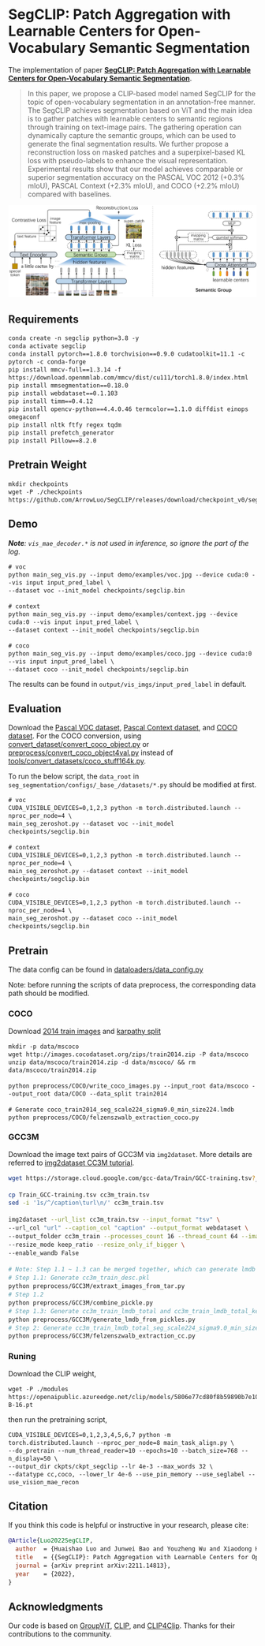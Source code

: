 # SegCLIP: Patch Aggregation with Learnable Centers for Open-Vocabulary Semantic Segmentation

The implementation of paper [**SegCLIP: Patch Aggregation with Learnable Centers for Open-Vocabulary Semantic Segmentation**](https://arxiv.org/abs/2211.14813). 

> In this paper, we propose a CLIP-based model named SegCLIP for the topic of open-vocabulary segmentation in an annotation-free manner. The SegCLIP achieves segmentation based on ViT and the main idea is to gather patches with learnable centers to semantic regions through training on text-image pairs. The gathering operation can dynamically capture the semantic groups, which can be used to generate the final segmentation results. We further propose a reconstruction loss on masked patches and a superpixel-based KL loss with pseudo-labels to enhance the visual representation. Experimental results show that our model achieves comparable or superior segmentation accuracy on the PASCAL VOC 2012 (+0.3% mIoU), PASCAL Context (+2.3% mIoU), and COCO (+2.2% mIoU) compared with baselines.

![SegCLIP](assets/SegCLIP.png)

## Requirements
```shell
conda create -n segclip python=3.8 -y
conda activate segclip
conda install pytorch==1.8.0 torchvision==0.9.0 cudatoolkit=11.1 -c pytorch -c conda-forge
pip install mmcv-full==1.3.14 -f https://download.openmmlab.com/mmcv/dist/cu111/torch1.8.0/index.html
pip install mmsegmentation==0.18.0
pip install webdataset==0.1.103
pip install timm==0.4.12
pip install opencv-python==4.4.0.46 termcolor==1.1.0 diffdist einops omegaconf
pip install nltk ftfy regex tqdm
pip install prefetch_generator
pip install Pillow==8.2.0
```

## Pretrain Weight
```shell
mkdir checkpoints
wget -P ./checkpoints https://github.com/ArrowLuo/SegCLIP/releases/download/checkpoint_v0/segclip.bin
```

## Demo
_**Note**: `vis_mae_decoder.*` is not used in inference, so ignore the part of the log._ 

```shell
# voc
python main_seg_vis.py --input demo/examples/voc.jpg --device cuda:0 --vis input input_pred_label \
--dataset voc --init_model checkpoints/segclip.bin

# context
python main_seg_vis.py --input demo/examples/context.jpg --device cuda:0 --vis input input_pred_label \
--dataset context --init_model checkpoints/segclip.bin

# coco
python main_seg_vis.py --input demo/examples/coco.jpg --device cuda:0 --vis input input_pred_label \
--dataset coco --init_model checkpoints/segclip.bin
```
The results can be found in `output/vis_imgs/input_pred_label` in default.

## Evaluation

Download the [Pascal VOC dataset](https://github.com/open-mmlab/mmsegmentation/blob/master/docs/en/dataset_prepare.md#pascal-voc), [Pascal Context dataset](https://github.com/open-mmlab/mmsegmentation/blob/master/docs/en/dataset_prepare.md#pascal-context), and [COCO dataset](https://github.com/open-mmlab/mmsegmentation/blob/master/docs/en/dataset_prepare.md#coco-stuff-164k). For the COCO conversion, using [convert_dataset/convert_coco_object.py](https://github.com/NVlabs/GroupViT/blob/main/convert_dataset/convert_coco_object.py) or [preprocess/convert_coco_object4val.py](preprocess/COCO/convert_coco_object4val.py) instead of [tools/convert_datasets/coco_stuff164k.py](https://github.com/open-mmlab/mmsegmentation/blob/master/tools/convert_datasets/coco_stuff164k.py).

To run the below script, the `data_root` in `seg_segmentation/configs/_base_/datasets/*.py` should be modified at first.
```shell
# voc
CUDA_VISIBLE_DEVICES=0,1,2,3 python -m torch.distributed.launch --nproc_per_node=4 \
main_seg_zeroshot.py --dataset voc --init_model checkpoints/segclip.bin 

# context
CUDA_VISIBLE_DEVICES=0,1,2,3 python -m torch.distributed.launch --nproc_per_node=4 \
main_seg_zeroshot.py --dataset context --init_model checkpoints/segclip.bin 

# coco
CUDA_VISIBLE_DEVICES=0,1,2,3 python -m torch.distributed.launch --nproc_per_node=4 \
main_seg_zeroshot.py --dataset coco --init_model checkpoints/segclip.bin 
```

## Pretrain

The data config can be found in [dataloaders/data_config.py](./dataloaders/data_config.py)

Note: before running the scripts of data preprocess, the corresponding data path should be modified. 

### COCO
Download [2014 train images](http://images.cocodataset.org/zips/train2014.zip) and [karpathy split](https://cs.stanford.edu/people/karpathy/deepimagesent/caption_datasets.zip)

```commandline
mkdir -p data/mscoco
wget http://images.cocodataset.org/zips/train2014.zip -P data/mscoco
unzip data/mscoco/train2014.zip -d data/mscoco/ && rm data/mscoco/train2014.zip

python preprocess/COCO/write_coco_images.py --input_root data/mscoco --output_root data/COCO --data_split train2014

# Generate coco_train2014_seg_scale224_sigma9.0_min_size224.lmdb
python preprocess/COCO/felzenszwalb_extraction_coco.py
```

### GCC3M
Download the image text pairs of GCC3M via `img2dataset`. More details are referred to [img2dataset CC3M tutorial](https://github.com/rom1504/img2dataset/blob/main/dataset_examples/cc3m.md).
```bash
wget https://storage.cloud.google.com/gcc-data/Train/GCC-training.tsv?_ga=2.191230122.-1896153081.1529438250

cp Train_GCC-training.tsv cc3m_train.tsv
sed -i '1s/^/caption\turl\n/' cc3m_train.tsv

img2dataset --url_list cc3m_train.tsv --input_format "tsv" \
--url_col "url" --caption_col "caption" --output_format webdataset \
--output_folder cc3m_train --processes_count 16 --thread_count 64 --image_size 224 \
--resize_mode keep_ratio --resize_only_if_bigger \
--enable_wandb False

# Note: Step 1.1 ~ 1.3 can be merged together, which can generate lmdb directly along with extracting images from tar files without generating the middle pickles.
# Step 1.1: Generate cc3m_train_desc.pkl
python preprocess/GCC3M/extraxt_images_from_tar.py
# Step 1.2
python preprocess/GCC3M/combine_pickle.py
# Step 1.3: Generate cc3m_train_lmdb_total and cc3m_train_lmdb_total_keys.pkl
python preprocess/GCC3M/generate_lmdb_from_pickles.py
# Step 2: Generate cc3m_train_lmdb_total_seg_scale224_sigma9.0_min_size224.lmdb
python preprocess/GCC3M/felzenszwalb_extraction_cc.py
```

### Runing
Download the CLIP weight,
```shell
wget -P ./modules https://openaipublic.azureedge.net/clip/models/5806e77cd80f8b59890b7e101eabd078d9fb84e6937f9e85e4ecb61988df416f/ViT-B-16.pt
```

then run the pretraining script,
```shell
CUDA_VISIBLE_DEVICES=0,1,2,3,4,5,6,7 python -m torch.distributed.launch --nproc_per_node=8 main_task_align.py \
--do_pretrain --num_thread_reader=10 --epochs=10 --batch_size=768 --n_display=50 \
--output_dir ckpts/ckpt_segclip --lr 4e-3 --max_words 32 \
--datatype cc,coco, --lower_lr 4e-6 --use_pin_memory --use_seglabel --use_vision_mae_recon
```


## Citation
If you think this code is helpful or instructive in your research, please cite:
```bibtex
@Article{Luo2022SegCLIP,
  author  = {Huaishao Luo and Junwei Bao and Youzheng Wu and Xiaodong He and Tianrui Li},
  title   = {{SegCLIP}: Patch Aggregation with Learnable Centers for Open-Vocabulary Semantic Segmentation},
  journal = {arXiv preprint arXiv:2211.14813},
  year    = {2022},
}
```

## Acknowledgments
Our code is based on [GroupViT](https://github.com/NVlabs/GroupViT), [CLIP](https://github.com/openai/CLIP), 
and [CLIP4Clip](https://github.com/ArrowLuo/CLIP4Clip). Thanks for their contributions to the community.
